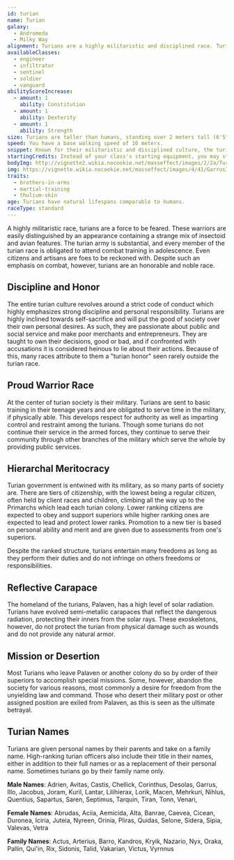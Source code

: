 ```yaml
---
id: turian
name: Turian
galaxy: 
  - Andromeda
  - Milky Way
alignment: Turians are a highly militaristic and disciplined race. Turians are born and raised in strict law and order and as a result are inclined towards lawful alignments, but it is not uncommon for neutral or chaotic turians to leave Palaven in search of freedom from command.
availableClasses:
  - engineer
  - infiltrator
  - sentinel
  - soldier
  - vanguard
abilityScoreIncrease:
  - amount: 1
    ability: Constitution
  - amount: 1
    ability: Dexterity
  - amount: 1
    ability: Strength
size: Turians are taller than humans, standing over 2 meters tall (6'5"). Your size is Medium.
speed: You have a base walking speed of 10 meters.
snippet: Known for their militaristic and disciplined culture, the turians were the third race to join the Citadel Council. They gained their Council seat after defeating the hostile krogan for the Council during the Krogan Rebellions.
startingCredits: Instead of your class's starting equipment, you may start with 8d6 x 1000 + 10,000 credits to buy your own equipment.
bodyImg: http://vignette2.wikia.nocookie.net/masseffect/images/2/2a/Turian_MP.png/revision/latest/scale-to-width-down/500
img: https://vignette.wikia.nocookie.net/masseffect/images/4/41/Garrus3.png/revision/latest/scale-to-width-down/640?cb=20090625020040
traits: 
  - brothers-in-arms
  - martial-training
  - thulium-skin
age: Turians have natural lifespans comparable to humans.
raceType: standard
---
```


A highly militaristic race, turians are a force to be feared. These warriors are easily distinguished by an appearance 
containing a strange mix of insectoid and avian features. The turian army is substantial, and every member of the turian 
race is obligated to attend combat training in adolescence. Even citizens and artisans are foes to be reckoned with. 
Despite such an emphasis on combat, however, turians are an honorable and noble race.

## Discipline and Honor
The entire turian culture revolves around a strict code of conduct which highly emphasizes strong discipline and personal 
responsibility. Turians are highly inclined towards self-sacrifice and will put the good of society over their own 
personal desires. As such, they are passionate about public and social service and make poor merchants and entrepreneurs. 
They are taught to own their decisions, good or bad, and if confronted with accusations it is considered heinous to 
lie about their actions. Because of this, many races attribute to them a "turian honor" seen rarely outside the turian race.

## Proud Warrior Race
At the center of turian society is their military. Turians are sent to basic training in their teenage years 
and are obligated to serve time in the military, if physically able. This develops respect for 
authority as well as imparting control and restraint among the turians. Though some turians do not continue their 
service in the armed forces, they continue to serve their community through other branches of the military which serve 
the whole by providing public services.

## Hierarchal Meritocracy
Turian government is entwined with its military, as so many parts of society are. There are tiers of citizenship, with 
the lowest being a regular citizen, often held by client races and children, climbing all the way up to the Primarchs 
which lead each turian colony. Lower ranking citizens are expected to obey and support superiors while higher ranking 
ones are expected to lead and protect lower ranks. Promotion to a new tier is based on personal ability and merit and 
are given due to assessments from one's superiors.

Despite the ranked structure, turians entertain many freedoms as long as they perform their duties and do not infringe 
on others freedoms or responsibilities.

## Reflective Carapace
The homeland of the turians, Palaven, has a high level of solar radiation. Turians have evolved semi-metallic 
carapaces that reflect the dangerous radiation, protecting their inners from the solar rays. These exoskeletons, however, 
do not protect the turian from physical damage such as wounds and do not provide any natural armor.

## Mission or Desertion
Most Turians who leave Palaven or another colony do so by order of their superiors to accomplish special missions. 
Some, however, abandon the society for various reasons, most commonly a desire for freedom from the unyielding law and command.
Those who desert their military post or other assigned position are exiled from Palaven, as this is seen as the ultimate betrayal.

## Turian Names
Turians are given personal names by their parents and take on a family name. High-ranking turian officers also include 
their title in their names, either in addition to their full names or as a replacement of their personal name. 
Sometimes turians go by their family name only.

__Male Names__: Adrien, Avitas, Castis, Chellick, Corinthus, Desolas, Garrus, Illo, Jacobus, Joram, Kuril, Lantar, Lilihierax, Lorik, Macen, Mehrkuri, Nihlus, Quentius, Sapartus, Saren, Septimus, Tarquin, Tiran, Tonn, Venari,

__Female Names__: Abrudas, Aciia, Aemicida, Alta, Banrae, Caevea, Cicean, Duronea, Iciria, Juteia, Nyreen, Orinia, Pliras, Quidas, Selone, Sidera, Sipia, Valevas, Vetra

__Family Names__: Actus, Arterius, Barro, Kandros, Kryik, Nazario, Nyx, Oraka, Pallin, Qui'in, Rix, Sidonis, Talid, Vakarian, Victus, Vyrnnus

<source-reference pages="12-13" source="races" :additional="[{source: 'wiki', pages: 'Turian'}]"></source-reference>
